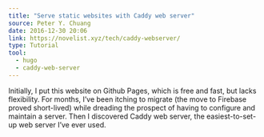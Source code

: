 ```yaml
---
title: "Serve static websites with Caddy web server"
source: Peter Y. Chuang 
date: 2016-12-30 20:06
link: https://novelist.xyz/tech/caddy-webserver/
type: Tutorial
tool:
  - hugo
  - caddy-web-server
---
```

Initially, I put this website on Github Pages, which is free and fast, but lacks flexibility. For months, I’ve been itching to migrate (the move to Firebase proved short-lived) while dreading the prospect of having to configure and maintain a server. Then I discovered Caddy web server, the easiest-to-set-up web server I’ve ever used.





